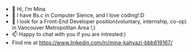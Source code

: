 - 👋 Hi, I’m Mina
- 👀 I have Bs.c in Computer Sience, and I love coding!:D
- 💞️ I look for a Front-End Developer position(voluntary, internship, co-op) in Vancouver Metropolitan Area !;)
- 📫 Happy to chat with you if you are intrested:)
-    Find me at https://www.linkedin.com/in/mina-kahyazi-bbb619167/
   

